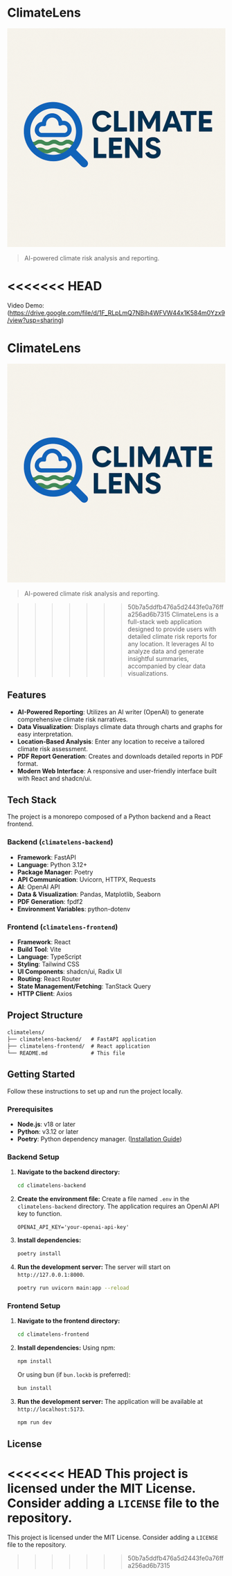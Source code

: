 # ClimateLens

![ClimateLens Logo](climatelens-backend/assets/ClimateLens%20Logo.png)

> AI-powered climate risk analysis and reporting.

<<<<<<< HEAD
=======
 Video Demo: (https://drive.google.com/file/d/1F_RLpLmQ7NBih4WFVW44x1K584m0Yzx9/view?usp=sharing)
 
 # ClimateLens

![ClimateLens Logo](climatelens-backend/assets/ClimateLens%20Logo.png)

> AI-powered climate risk analysis and reporting.

>>>>>>> 50b7a5ddfb476a5d2443fe0a76ffa256ad6b7315
ClimateLens is a full-stack web application designed to provide users with detailed climate risk reports for any location. It leverages AI to analyze data and generate insightful summaries, accompanied by clear data visualizations.

## Features

-   **AI-Powered Reporting**: Utilizes an AI writer (OpenAI) to generate comprehensive climate risk narratives.
-   **Data Visualization**: Displays climate data through charts and graphs for easy interpretation.
-   **Location-Based Analysis**: Enter any location to receive a tailored climate risk assessment.
-   **PDF Report Generation**: Creates and downloads detailed reports in PDF format.
-   **Modern Web Interface**: A responsive and user-friendly interface built with React and shadcn/ui.

## Tech Stack

The project is a monorepo composed of a Python backend and a React frontend.

### Backend (`climatelens-backend`)

-   **Framework**: FastAPI
-   **Language**: Python 3.12+
-   **Package Manager**: Poetry
-   **API Communication**: Uvicorn, HTTPX, Requests
-   **AI**: OpenAI API
-   **Data & Visualization**: Pandas, Matplotlib, Seaborn
-   **PDF Generation**: fpdf2
-   **Environment Variables**: python-dotenv

### Frontend (`climatelens-frontend`)

-   **Framework**: React
-   **Build Tool**: Vite
-   **Language**: TypeScript
-   **Styling**: Tailwind CSS
-   **UI Components**: shadcn/ui, Radix UI
-   **Routing**: React Router
-   **State Management/Fetching**: TanStack Query
-   **HTTP Client**: Axios

## Project Structure

```
climatelens/
├── climatelens-backend/   # FastAPI application
├── climatelens-frontend/  # React application
└── README.md              # This file
```

## Getting Started

Follow these instructions to set up and run the project locally.

### Prerequisites

-   **Node.js**: v18 or later
-   **Python**: v3.12 or later
-   **Poetry**: Python dependency manager. ([Installation Guide](https://python-poetry.org/docs/#installation))

### Backend Setup

1.  **Navigate to the backend directory:**
    ```bash
    cd climatelens-backend
    ```

2.  **Create the environment file:**
    Create a file named `.env` in the `climatelens-backend` directory. The application requires an OpenAI API key to function.
    ```
    OPENAI_API_KEY='your-openai-api-key'
    ```

3.  **Install dependencies:**
    ```bash
    poetry install
    ```

4.  **Run the development server:**
    The server will start on `http://127.0.0.1:8000`.
    ```bash
    poetry run uvicorn main:app --reload
    ```

### Frontend Setup

1.  **Navigate to the frontend directory:**
    ```bash
    cd climatelens-frontend
    ```

2.  **Install dependencies:**
    Using npm:
    ```bash
    npm install
    ```
    Or using bun (if `bun.lockb` is preferred):
    ```bash
    bun install
    ```

3.  **Run the development server:**
    The application will be available at `http://localhost:5173`.
    ```bash
    npm run dev
    ```

## License

<<<<<<< HEAD
This project is licensed under the MIT License. Consider adding a `LICENSE` file to the repository.
=======
This project is licensed under the MIT License. Consider adding a `LICENSE` file to the repository.
>>>>>>> 50b7a5ddfb476a5d2443fe0a76ffa256ad6b7315
